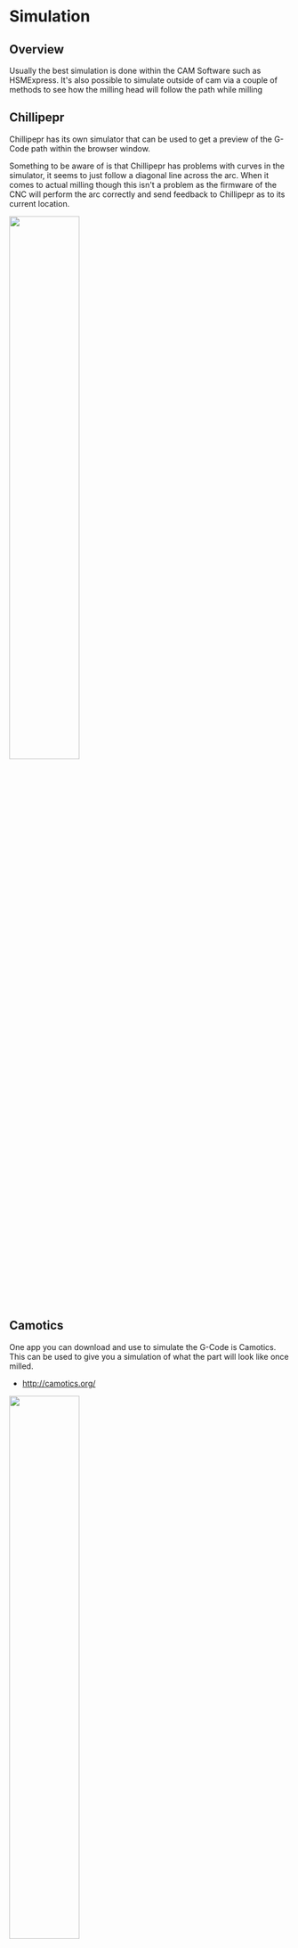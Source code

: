 # Simulation

## Overview

Usually the best simulation is done within the CAM Software such as HSMExpress.
It's also possible to simulate outside of cam via a couple of methods to see how the milling head will follow the path while milling


## Chillipepr

Chillipepr has its own simulator that can be used to get a preview of the G-Code path within the browser window.

Something to be aware of is that Chillipepr has problems with curves in the simulator, it seems to just follow a diagonal line across the arc.
When it comes to actual milling though this isn't a problem as the firmware of the CNC will perform the arc correctly and send feedback to Chillipepr as to its current location.

<a href="../../images/Milling/Simulation/Chillipepr-Sim1.png"><img src="../../images/Milling/Simulation/Chillipepr-Sim1.png" height="50%" width="50%" ></a> <br>



## Camotics

One app you can download and use to simulate the G-Code is Camotics.
This can be used to give you a simulation of what the part will look like once milled.

  * <http://camotics.org/>

<a href="../../images/Milling/Simulation/camotics1.png"><img src="../../images/Milling/Simulation/camotics1.png" height="50%" width="50%" ></a> <br>

